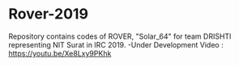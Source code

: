 # Rover-2019
Repository contains codes of ROVER, "Solar_64" for team DRISHTI representing NIT Surat in IRC 2019.
-Under Development
Video : https://youtu.be/Xe8Lxy9PKhk 
